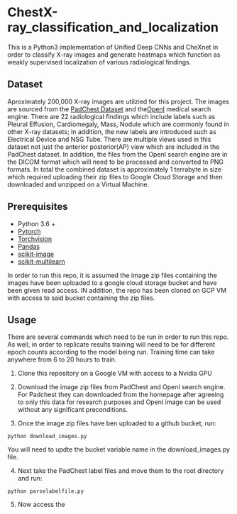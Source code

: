 # ChestX-ray_classification_and_localization

This is a Python3 implementation of Unified Deep CNNs and CheXnet in order to classify X-ray images and generate heatmaps which function as weakly supervised localization of various radiological findings.

## Dataset

Aproximately 200,000 X-ray images are utilzied for this project. The images are sourced from the [PadChest Dataset](https://bimcv.cipf.es/bimcv-projects/padchest/) and the[OpenI](https://openi.nlm.nih.gov/) medical search engine. There are 22 radiological findings which include labels such as Pleural Effusion, Cardiomegaly, Mass, Nodule which are commonly found in other X-ray datasets; in addition, the new labels are introduced such as Electrical Device and NSG Tube. There are multiple views used in this dataset not just the anterior posterior(AP) view which are included in the PadChest dataset. In addition, the files from the OpenI search engine are in the DICOM format which will need to be processed and converted to PNG formats. In total the combined dataset is approximately 1 terrabyte in size which required uploading their zip files to Google Cloud Storage and then downloaded and unzipped on a Virtual Machine.

##  Prerequisites

- Python 3.6 +
- [Pytorch](https://pytorch.org/)
- [Torchvision](https://pytorch.org/vision/stable/index.html)
- [Pandas](https://pandas.pydata.org/)
- [scikit-image](https://scikit-image.org/)
- [scikit-multilearn](http://scikit.ml/)

In order to run this repo, it is assumed the image zip files containing the images have been uploaded to a google cloud storage bucket and have been given read access. IN addition, the repo has been cloned on  GCP VM with access to said bucket containing the zip files.

## Usage
There are several commands which need to be run in order to run this repo. As well, in order to replicate results training will need to be for different epoch counts according to the model being run. Training time can take anywhere from 6 to 20 hours to train.

1. Clone this repository on a Google VM with access to a Nvidia GPU

2. Download the image zip files from PadChest and OpenI search engine. For Padchest they can downloaded from the homepage after agreeing to only this data for research purposes and OpenI image can be used without any significant preconditions.

3. Once the image zip files have ben uploaded to a github bucket, run:

```
python download_images.py
```

You will need to updte the bucket variable name in the download_images.py file.

4. Next take the PadChest label files and move them to the root directory and run:

```
python parselabelfile.py
```

5. Now access the 






